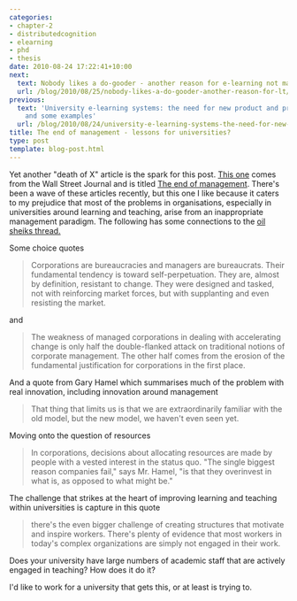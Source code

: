 ```yaml
---
categories:
- chapter-2
- distributedcognition
- elearning
- phd
- thesis
date: 2010-08-24 17:22:41+10:00
next:
  text: Nobody likes a do-gooder - another reason for e-learning not mainstreaming?
  url: /blog/2010/08/25/nobody-likes-a-do-gooder-another-reason-for-lt/
previous:
  text: 'University e-learning systems: the need for new product and process models
    and some examples'
  url: /blog/2010/08/24/university-e-learning-systems-the-need-for-new-product-and-process-models-and-some-examples/
title: The end of management - lessons for universities?
type: post
template: blog-post.html
---
```

Yet another "death of X" article is the spark for this post. [This one](http://online.wsj.com/article/SB10001424052748704476104575439723695579664.html) comes from the Wall Street Journal and is titled [The end of management](http://online.wsj.com/article/SB10001424052748704476104575439723695579664.html). There's been a wave of these articles recently, but this one I like because it caters to my prejudice that most of the problems in organisations, especially in universities around learning and teaching, arise from an inappropriate management paradigm. The following has some connections to the [oil sheiks thread.](/blog/2010/08/23/oil-sheiks-lucifer-and-university-learning-and-teaching/)

Some choice quotes

> Corporations are bureaucracies and managers are bureaucrats. Their fundamental tendency is toward self-perpetuation. They are, almost by definition, resistant to change. They were designed and tasked, not with reinforcing market forces, but with supplanting and even resisting the market.

and

> The weakness of managed corporations in dealing with accelerating change is only half the double-flanked attack on traditional notions of corporate management. The other half comes from the erosion of the fundamental justification for corporations in the first place.

And a quote from Gary Hamel which summarises much of the problem with real innovation, including innovation around management

> That thing that limits us is that we are extraordinarily familiar with the old model, but the new model, we haven't even seen yet.

Moving onto the question of resources

> In corporations, decisions about allocating resources are made by people with a vested interest in the status quo. "The single biggest reason companies fail," says Mr. Hamel, "is that they overinvest in what is, as opposed to what might be."

The challenge that strikes at the heart of improving learning and teaching within universities is capture in this quote

> there's the even bigger challenge of creating structures that motivate and inspire workers. There's plenty of evidence that most workers in today's complex organizations are simply not engaged in their work.

Does your university have large numbers of academic staff that are actively engaged in teaching? How does it do it?

I'd like to work for a university that gets this, or at least is trying to.